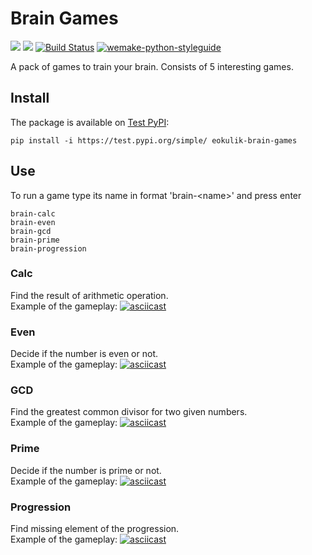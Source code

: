 # Brain Games
<a href="https://codeclimate.com/github/eokulik/python-project-lvl1/maintainability"><img src="https://api.codeclimate.com/v1/badges/d9e15d6f728623b9a507/maintainability" /></a>
<a href="https://codeclimate.com/github/eokulik/python-project-lvl1/test_coverage"><img src="https://api.codeclimate.com/v1/badges/d9e15d6f728623b9a507/test_coverage" /></a>
[![Build Status](https://travis-ci.org/eokulik/python-project-lvl1.svg?branch=master)](https://travis-ci.org/eokulik/python-project-lvl1)
[![wemake-python-styleguide](https://img.shields.io/badge/style-wemake-000000.svg)](https://github.com/wemake-services/wemake-python-styleguide)

A pack of games to train your brain.
Consists of 5 interesting games.

## Install
The package is available on [Test PyPI](https://test.pypi.org/project/eokulik-brain-games/):  

    pip install -i https://test.pypi.org/simple/ eokulik-brain-games

## Use
To run a game type its name in format 'brain-\<name>' and press enter  

    brain-calc
    brain-even
    brain-gcd
    brain-prime
    brain-progression
### Calc
Find the result of arithmetic operation.  
Example of the gameplay:
[![asciicast](https://asciinema.org/a/yT837l622qWRkKjptKhL0Sthb.svg)](https://asciinema.org/a/yT837l622qWRkKjptKhL0Sthb)
### Even
Decide if the number is even or not.  
Example of the gameplay:
[![asciicast](https://asciinema.org/a/A3ripOENTa84sNXRjeCabG6Ni.svg)](https://asciinema.org/a/A3ripOENTa84sNXRjeCabG6Ni)
### GCD
Find the greatest common divisor for two given numbers.  
Example of the gameplay:
[![asciicast](https://asciinema.org/a/opsPr5LVW3cP0iSoezx7Scela.svg)](https://asciinema.org/a/opsPr5LVW3cP0iSoezx7Scela)
### Prime
Decide if the number is prime or not.  
Example of the gameplay:
[![asciicast](https://asciinema.org/a/IlOgAHPmH4Ki3Nz0dKBzAvMre.svg)](https://asciinema.org/a/IlOgAHPmH4Ki3Nz0dKBzAvMre)
### Progression
Find missing element of the progression.  
Example of the gameplay:
[![asciicast](https://asciinema.org/a/4WLhmV2iBMrYt6r5lpVy06cvq.svg)](https://asciinema.org/a/4WLhmV2iBMrYt6r5lpVy06cvq)


